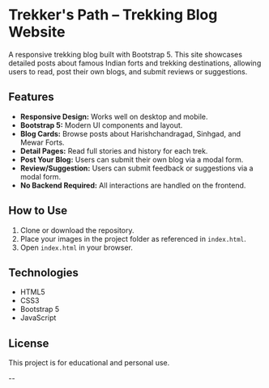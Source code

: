 # Trekker's Path – Trekking Blog Website

A responsive trekking blog built with Bootstrap 5. This site showcases detailed posts about famous Indian forts and trekking destinations, allowing users to read, post their own blogs, and submit reviews or suggestions.

## Features

- **Responsive Design:** Works well on desktop and mobile.
- **Bootstrap 5:** Modern UI components and layout.
- **Blog Cards:** Browse posts about Harishchandragad, Sinhgad, and Mewar Forts.
- **Detail Pages:** Read full stories and history for each trek.
- **Post Your Blog:** Users can submit their own blog via a modal form.
- **Review/Suggestion:** Users can submit feedback or suggestions via a modal form.
- **No Backend Required:** All interactions are handled on the frontend.

## How to Use

1. Clone or download the repository.
2. Place your images in the project folder as referenced in `index.html`.
3. Open `index.html` in your browser.

## Technologies

- HTML5
- CSS3
- Bootstrap 5
- JavaScript

## License

This project is for educational and personal use.

--
